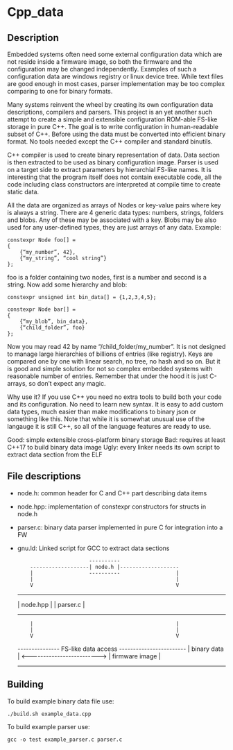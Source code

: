 Cpp_data
========

Description
-----------

Embedded systems often need some external configuration data which are not 
reside inside a firmware image, so both the firmware and the configuration may 
be changed independently. Examples of such a configuration data are windows 
registry or linux device tree. While text files are good enough in most cases, 
parser implementation may be too complex comparing to one for binary formats. 

Many systems reinvent the wheel by creating its own configuration data 
descriptions, compilers and parsers. This project is an yet another such 
attempt to create a simple and extensible configuration ROM-able FS-like 
storage in pure C++. The goal is to write configuration in human-readable 
subset of C++. Before using the data must be converted into efficient binary 
format. No tools needed except the C++ compiler and standard binutils.

C++ compiler is used to create binary representation of data. Data section is 
then extracted to be used as binary configuration image. Parser is used on a 
target side to extract parameters by hierarchial FS-like names. It is 
interesting that the program itself does not contain executable code, all the 
code including class constructors are interpreted at compile time to create 
static data.

All the data are organized as arrays of Nodes or key-value pairs where key is 
always a string. There are 4 generic data types: numbers, strings, folders and 
blobs. Any of these may be associated with a key. Blobs may be also used for 
any user-defined types, they are just arrays of any data. Example:

    constexpr Node foo[] = 
    {
        {“my_number”, 42},
        {“my_string”, “cool string”}
    };

foo is a folder containing two nodes, first is a number and second is a string. 
Now add some hierarchy and blob:

    constexpr unsigned int bin_data[] = {1,2,3,4,5};

    constexpr Node bar[] = 
    {
        {“my_blob”, bin_data},
        {“child_folder”, foo}
    };

Now you may read 42 by name “/child_folder/my_number”. It is not designed to 
manage large hierarchies of billions of entries (like registry). Keys are 
compared one by one with linear search, no tree, no hash and so on. But it is 
good and simple solution for not so complex embedded systems with reasonable 
number of entries. Remember that under the hood it is just C-arrays, so don’t 
expect any magic.

Why use it? If you use C++ you need no extra tools to build both your code and 
its configuration. No need to learn new syntax. It is easy to add custom data 
types, much easier than make modifications to binary json or something like 
this. Note that while it is somewhat unusual use of the langauge it is still 
C++, so all of the language features are ready to use.

Good: simple extensible cross-platform binary storage
Bad: requires at least C++17 to build binary data image
Ugly: every linker needs its own script to extract data section from the ELF

File descriptions
-----------------

- node.h: common header for C and C++ part describing data items
- node.hpp: implementation of constexpr constructors for structs in node.h
- parser.c: binary data parser implemented in pure C for integration into a FW
- gnu.ld: Linked script for GCC to extract data sections


                             ----------
          -------------------| node.h |-------------------
          |                  ----------                  |
          |                                              |
          V                                              V
    ---------------                             ------------------------
    | node.hpp    |                             | parser.c             |
    ---------------                             ------------------------
          |                                              |
          |                                              |
          V                                              V
    ---------------     FS-like data access     ------------------------
    | binary data | <-------------------------> | firmware image       |
    ---------------                             ------------------------

Building
--------

To build example binary data file use:

    ./build.sh example_data.cpp

To build example parser use:

    gcc -o test example_parser.c parser.c




